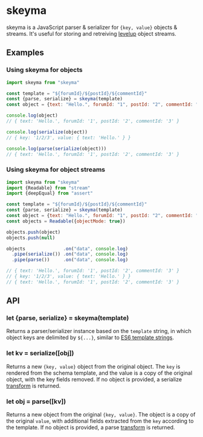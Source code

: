 skeyma
======

skeyma is a JavaScript parser & serializer for `{key, value}` objects & streams. It's useful for storing and retreiving [levelup][] object streams.

Examples
--------

### Using skeyma for objects

```javascript
import skeyma from "skeyma"

const template = "${forumId}/${postId}/${commentId}"
const {parse, serialize} = skeyma(template)
const object = {text: "Hello.", forumId: "1", postId: "2", commentId: "3"}

console.log(object)
// { text: 'Hello.', forumId: '1', postId: '2', commentId: '3' }

console.log(serialize(object))
// { key: '1/2/3', value: { text: 'Hello.' } }

console.log(parse(serialize(object)))
// { text: 'Hello.', forumId: '1', postId: '2', commentId: '3' }
```

### Using skeyma for object streams

```javascript
import skeyma from "skeyma"
import {Readable} from "stream"
import {deepEqual} from "assert"

const template = "${forumId}/${postId}/${commentId}"
const {parse, serialize} = skeyma(template)
const object = {text: "Hello.", forumId: "1", postId: "2", commentId: "3"}
const objects = Readable({objectMode: true})

objects.push(object)
objects.push(null)

objects              .on("data", console.log)
  .pipe(serialize()) .on("data", console.log)
  .pipe(parse())     .on("data", console.log)

// { text: 'Hello.', forumId: '1', postId: '2', commentId: '3' }
// { key: '1/2/3', value: { text: 'Hello.' } }
// { text: 'Hello.', forumId: '1', postId: '2', commentId: '3' }
```

API
---

### let {parse, serialize} = skeyma(template)

Returns a parser/serializer instance based on the `template` string, in which object keys are delimited by `${...}`, similar to [ES6 template strings][].

### let kv = serialize([obj])

Returns a new `{key, value}` object from the original object. The `key` is rendered from the schema template, and the value is a copy of the original object, with the key fields removed. If no object is provided, a serialize [transform][] is returned.

### let obj = parse([kv])

Returns a new object from the original `{key, value}`. The object is a copy of the original `value`, with additional fields extracted from the `key` according to the template. If no object is provided, a parse [transform][] is returned.

[ES6 template strings]: https://developer.mozilla.org/en-US/docs/Web/JavaScript/Reference/template_strings
[transform]: https://iojs.org/api/stream.html#stream_class_stream_transform_1
[levelup]: https://github.com/rvagg/node-levelup

